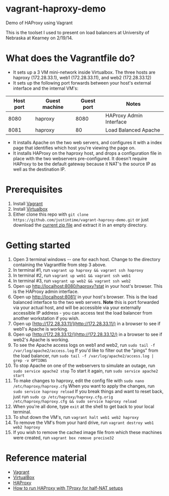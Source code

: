 vagrant-haproxy-demo
====================

Demo of HAProxy using Vagrant

This is the toolset I used to present on load balancers at University of Nebraska at Kearney on 2/19/14.

# What does the Vagrantfile do?
* It sets up a 3 VM mini-network inside Virtualbox.  The three hosts are haproxy (172.28.33.1), web1 (172.28.33.11), and web2 (172.28.33.12)
* It sets up the following port forwards between your host's external interface and the internal VM's:

| Host port | Guest machine | Guest port | Notes
------------|---------------|------------|---
| 8080 | haproxy | 8080 | HAProxy Admin Interface
| 8081 | haproxy | 80 | Load Balanced Apache
* It installs Apache on the two web servers, and configures it with a index page that identifies which host you're viewing the page on.
* It installs HAProxy on the haproxy host, and drops a configuration file in place with the two webservers pre-configured.  It doesn't require HAProxy to be the default gateway because it NAT's the source IP as well as the destination IP.

# Prerequisites
1.  Install [Vagrant](http://www.vagrantup.com/downloads.html)
2.  Install [Virtualbox](https://www.virtualbox.org/wiki/Downloads)
3.  Either clone this repo with ``` git clone https://github.com/justintime/vagrant-haproxy-demo.git ``` or just download the [current zip file](https://github.com/justintime/vagrant-haproxy-demo/archive/master.zip) and extract it in an empty directory.

# Getting started
1.  Open 3 terminal windows -- one for each host.  Change to the directory containing the Vagrantfile from step 3 above.
2.  In terminal #1, run ``` vagrant up haproxy && vagrant ssh haproxy ```
3.  In terminal #2, run ``` vagrant up web1 && vagrant ssh web1 ```
4.  In terminal #3, run ``` vagrant up web2 && vagrant ssh web2 ```
5.  Open up [http://localhost:8080/haproxy?stat](http://localhost:8080/haproxy?stats) in your host's browser.  This is the HAProxy admin interface.
6.  Open up [http://localhost:8081/](http://localhost:8081/) in your host's browser.  This is the load balanced interface to the two web servers.  **Note** this is port forwarded via your actual host, and will be accessible via your externally accessible IP address - you can access test the load balancer from another workstation if you wish.
7.  Open up [http://172.28.33.11/](http://172.28.33.11/) in a browser to see if web1's Apache is working.
8.  Open up [http://172.28.33.12/](http://172.28.33.12/) in a browser to see if web2's Apache is working.
5.  To see the Apache access logs on web1 and web2, run ``` sudo tail -f /var/log/apache2/access.log ```  If you'd like to filter out the "pings" from the load balancer, run ``` sudo tail -f /var/log/apache2/access.log | grep -v OPTIONS ```
6.  To stop Apache on one of the webservers to simulate an outage, run ``` sudo service apache2 stop ```  To start it again, run ``` sudo service apache2 start ```
7.  To make changes to haproxy, edit the config file with ``` sudo nano /etc/haproxy/haproxy.cfg ```  When you want to apply the changes, run ``` sudo service haproxy reload ```  If you break things and want to reset back, just run ``` sudo cp /etc/haproxy/haproxy.cfg.orig /etc/haproxy/haproxy.cfg && sudo service haproxy reload ```
8.  When you're all done, type ``` exit ``` at the shell to get back to your local terminal.
9.  To shut down the VM's, run ``` vagrant halt web1 web2 haproxy ```
10.  To remove the VM's from your hard drive, run ``` vagrant destroy web1 web2 haproxy ```
11.  If you wish to remove the cached image file from which these machines were created, run ``` vagrant box remove precise32 ```

# Reference material
* [Vagrant](http://vagrantup.com)
* [VirtualBox](http://www.virtualbox.org)
* [HAProxy](http://haproxy.1wt.eu/)
* [How to run HAProxy with TProxy for half-NAT  setups](http://blog.loadbalancer.org/configure-haproxy-with-tproxy-kernel-for-full-transparent-proxy/)

